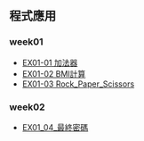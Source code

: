 ## 程式應⽤

### week01
+ [EX01-01 加法器](EX01_01_加法器.ipynb)
+ [EX01-02 BMI計算](EX01_02_BMI_計算_.ipynb)
+ [EX01-03 Rock_Paper_Scissors](EX01_03_Rock_Paper_Scissors_.ipynb)

### week02
+ [EX01_04_最終密碼](EX01_04_最終密碼.ipynb)
